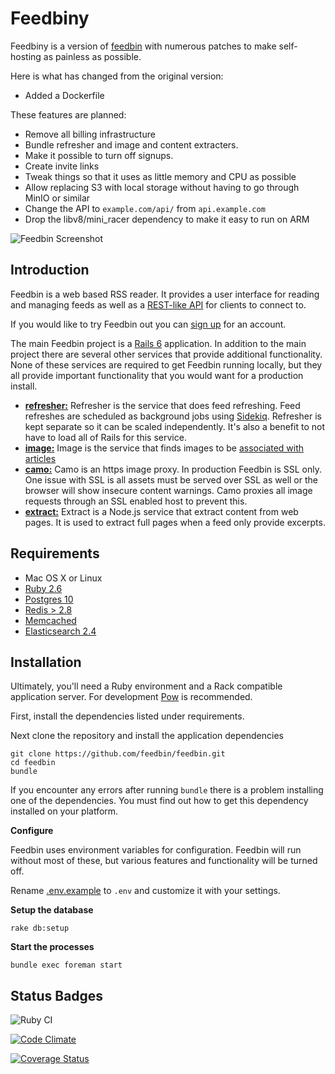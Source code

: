 Feedbiny
=======

Feedbiny is a version of [feedbin](https://feedbin.com) with numerous patches to make self-hosting as painless as possible.

Here is what has changed from the original version:
 - Added a Dockerfile

These features are planned:
 - Remove all billing infrastructure
 - Bundle refresher and image and content extracters.
 - Make it possible to turn off signups.
 - Create invite links
 - Tweak things so that it uses as little memory and CPU as possible
 - Allow replacing S3 with local storage without having to go through MinIO or similar
 - Change the API to `example.com/api/` from `api.example.com`
 - Drop the libv8/mini_racer dependency to make it easy to run on ARM

![Feedbin Screenshot](https://feedbin.github.io/files/feedbin_screenshot.jpeg)

Introduction
------------

Feedbin is a web based RSS reader. It provides a user interface for reading and managing feeds as well as a [REST-like API](https://github.com/feedbin/feedbin-api) for clients to connect to.

If you would like to try Feedbin out you can [sign up](https://feedbin.com/) for an account.

The main Feedbin project is a [Rails 6](http://rubyonrails.org/) application. In addition to the main project there are several other services that provide additional functionality. None of these services are required to get Feedbin running locally, but they all provide important functionality that you would want for a production install.

 - [**refresher:**](https://github.com/feedbin/refresher)
   Refresher is the service that does feed refreshing. Feed refreshes are scheduled as background jobs using [Sidekiq](https://github.com/mperham/sidekiq). Refresher is kept separate so it can be scaled independently. It's also a benefit to not have to load all of Rails for this service.
 - [**image:**](https://github.com/feedbin/image)
   Image is the service that finds images to be [associated with articles](https://feedbin.com/blog/2015/10/22/image-previews/)
 - [**camo:**](https://github.com/atmos/camo)
   Camo is an https image proxy. In production Feedbin is SSL only. One issue with SSL is all assets must be served over SSL as well or the browser will show insecure content warnings. Camo proxies all image requests through an SSL enabled host to prevent this.
 - [**extract:**](https://github.com/feedbin/extract)
   Extract is a Node.js service that extract content from web pages. It is used to extract full pages when a feed only provide excerpts.

Requirements
------------

 - Mac OS X or Linux
 - [Ruby 2.6](http://www.ruby-lang.org/en/)
 - [Postgres 10](http://www.postgresql.org/)
 - [Redis > 2.8](http://redis.io/)
 - [Memcached](https://memcached.org/)
 - [Elasticsearch 2.4](https://www.elastic.co/downloads/past-releases/#elasticsearch)

Installation
-------------
Ultimately, you'll need a Ruby environment and a Rack compatible application server. For development [Pow](http://pow.cx/) is recommended.

First, install the dependencies listed under requirements.

Next clone the repository and install the application dependencies

    git clone https://github.com/feedbin/feedbin.git
    cd feedbin
    bundle

If you encounter any errors after running `bundle` there is a problem installing one of the dependencies. You must find out how to get this dependency installed on your platform.

**Configure**

Feedbin uses environment variables for configuration. Feedbin will run without most of these, but various features and functionality will be turned off.

Rename [.env.example](.env.example) to `.env` and customize it with your settings.

**Setup the database**

    rake db:setup

**Start the processes**

    bundle exec foreman start


Status Badges
-------------
![Ruby CI](https://github.com/feedbin/feedbin/workflows/Ruby%20CI/badge.svg)

[![Code Climate](https://codeclimate.com/github/feedbin/feedbin.svg)](https://codeclimate.com/github/feedbin/feedbin)

[![Coverage Status](https://coveralls.io/repos/github/feedbin/feedbin/badge.svg)](https://coveralls.io/github/feedbin/feedbin)
